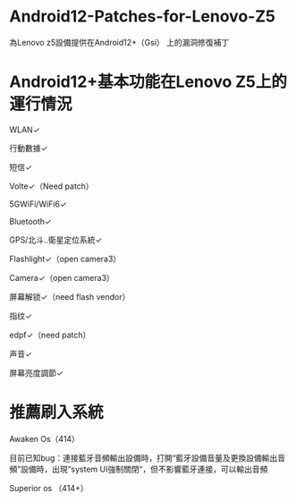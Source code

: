 # Android12-Patches-for-Lenovo-Z5

為Lenovo z5設備提供在Android12+（Gsi） 上的漏洞修復補丁

# Android12+基本功能在Lenovo Z5上的運行情況

WLAN✓                                          

行動數據✓                

短信✓                   

Volte✓（Need patch）

5GWiFi/WiFi6✓

Bluetooth✓

GPS/北斗..衛星定位系統✓

Flashlight✓（open camera3）

Camera✓（open camera3）

屏幕解锁✓（need flash vendor）

指纹✓

edpf✓（need patch）

声音✓

屏幕亮度調節✓

# 推薦刷入系統

Awaken Os（414） 

目前已知bug：連接藍牙音頻輸出設備時，打開“藍牙設備音量及更換設備輸出音頻”設備時，出現“system UI強制關閉“，但不影響藍牙連接，可以輸出音頻

Superior os （414+）




